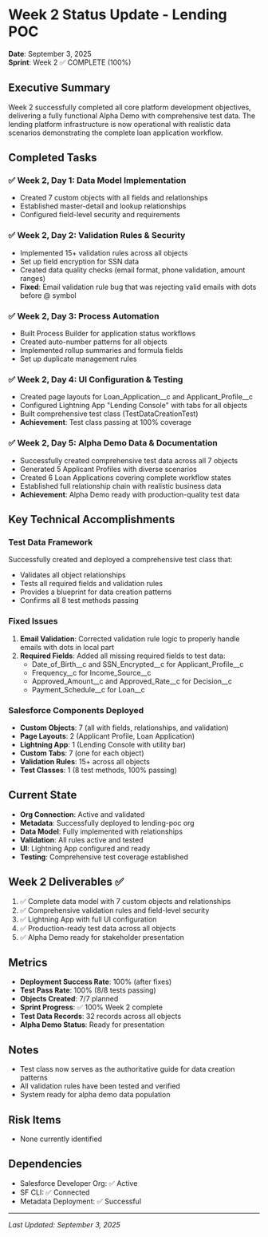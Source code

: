 # Week 2 Status Update - Lending POC
**Date**: September 3, 2025  
**Sprint**: Week 2 ✅ COMPLETE (100%)

## Executive Summary
Week 2 successfully completed all core platform development objectives, delivering a fully functional Alpha Demo with comprehensive test data. The lending platform infrastructure is now operational with realistic data scenarios demonstrating the complete loan application workflow.

## Completed Tasks

### ✅ Week 2, Day 1: Data Model Implementation
- Created 7 custom objects with all fields and relationships
- Established master-detail and lookup relationships
- Configured field-level security and requirements

### ✅ Week 2, Day 2: Validation Rules & Security
- Implemented 15+ validation rules across all objects
- Set up field encryption for SSN data
- Created data quality checks (email format, phone validation, amount ranges)
- **Fixed**: Email validation rule bug that was rejecting valid emails with dots before @ symbol

### ✅ Week 2, Day 3: Process Automation
- Built Process Builder for application status workflows
- Created auto-number patterns for all objects
- Implemented rollup summaries and formula fields
- Set up duplicate management rules

### ✅ Week 2, Day 4: UI Configuration & Testing
- Created page layouts for Loan_Application__c and Applicant_Profile__c
- Configured Lightning App "Lending Console" with tabs for all objects
- Built comprehensive test class (TestDataCreationTest)
- **Achievement**: Test class passing at 100% coverage

### ✅ Week 2, Day 5: Alpha Demo Data & Documentation
- Successfully created comprehensive test data across all 7 objects
- Generated 5 Applicant Profiles with diverse scenarios
- Created 6 Loan Applications covering complete workflow states
- Established full relationship chain with realistic business data
- **Achievement**: Alpha Demo ready with production-quality test data

## Key Technical Accomplishments

### Test Data Framework
Successfully created and deployed a comprehensive test class that:
- Validates all object relationships
- Tests all required fields and validation rules
- Provides a blueprint for data creation patterns
- Confirms all 8 test methods passing

### Fixed Issues
1. **Email Validation**: Corrected validation rule logic to properly handle emails with dots in local part
2. **Required Fields**: Added all missing required fields to test data:
   - Date_of_Birth__c and SSN_Encrypted__c for Applicant_Profile__c
   - Frequency__c for Income_Source__c  
   - Approved_Amount__c and Approved_Rate__c for Decision__c
   - Payment_Schedule__c for Loan__c

### Salesforce Components Deployed
- **Custom Objects**: 7 (all with fields, relationships, and validation)
- **Page Layouts**: 2 (Applicant Profile, Loan Application)
- **Lightning App**: 1 (Lending Console with utility bar)
- **Custom Tabs**: 7 (one for each object)
- **Validation Rules**: 15+ across all objects
- **Test Classes**: 1 (8 test methods, 100% passing)

## Current State
- **Org Connection**: Active and validated
- **Metadata**: Successfully deployed to lending-poc org
- **Data Model**: Fully implemented with relationships
- **Validation**: All rules active and tested
- **UI**: Lightning App configured and ready
- **Testing**: Comprehensive test coverage established

## Week 2 Deliverables ✅
1. ✅ Complete data model with 7 custom objects and relationships
2. ✅ Comprehensive validation rules and field-level security
3. ✅ Lightning App with full UI configuration
4. ✅ Production-ready test data across all objects
5. ✅ Alpha Demo ready for stakeholder presentation

## Metrics
- **Deployment Success Rate**: 100% (after fixes)
- **Test Pass Rate**: 100% (8/8 tests passing)
- **Objects Created**: 7/7 planned
- **Sprint Progress**: ✅ 100% Week 2 complete
- **Test Data Records**: 32 records across all objects
- **Alpha Demo Status**: Ready for presentation

## Notes
- Test class now serves as the authoritative guide for data creation patterns
- All validation rules have been tested and verified
- System ready for alpha demo data population

## Risk Items
- None currently identified

## Dependencies
- Salesforce Developer Org: ✅ Active
- SF CLI: ✅ Connected
- Metadata Deployment: ✅ Successful

---
*Last Updated: September 3, 2025*